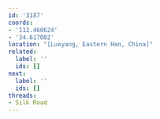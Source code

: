 ```yaml
---
id: '3187'
coords:
- '112.460624'
- '34.617002'
location: "[Luoyang, Eastern Han, China]"
related:
  label: ''
  ids: []
next:
  label: ''
  ids: []
threads:
- Silk Road
---
```


